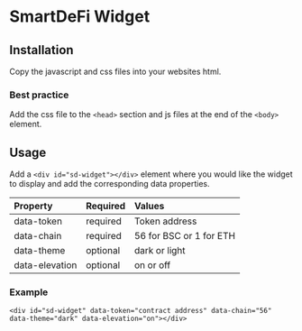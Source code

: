 # SmartDeFi Widget


## Installation

Copy the javascript and css files into your websites html.

### Best practice

Add the css file to the `<head>` section and js files at the end of the `<body>` element.

## Usage

Add a `<div id="sd-widget"></div>` element where you would like the widget to display and add the corresponding data properties.

| Property  | Required | Values                |
| :--------- | :------- | :----------------------- |
| data-token | required | Token address|
| data-chain | required | 56 for BSC or 1 for ETH |
| data-theme | optional | dark or light | 
| data-elevation | optional | on or off|
  
### Example

`<div id="sd-widget" data-token="contract address" data-chain="56" data-theme="dark" data-elevation="on"></div>`
